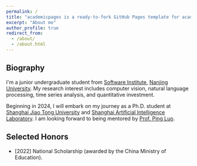 ```yaml
---
permalink: /
title: "academicpages is a ready-to-fork GitHub Pages template for academic personal websites"
excerpt: "About me"
author_profile: true
redirect_from: 
  - /about/
  - /about.html
---
```

## Biography
I'm a junior undergraduate student from [Software Institute](https://software.nju.edu.cn/), [Nanjing University](https://www.nju.edu.cn/). My research interest includes computer vision, natural language processing, time series analysis, and quantitative investment.

Beginning in 2024, I will embark on my journey as a Ph.D. student at [Shanghai Jiao Tong University](https://www.sjtu.edu.cn/) and [Shanghai Artificial Intelligence Laboratory](https://www.shlab.org.cn/). I am looking forward to being mentored by [Prof. Ping Luo](http://luoping.me/).

## Selected Honors
* \[2022\] National Scholarship (awarded by the China Ministry of Education).

